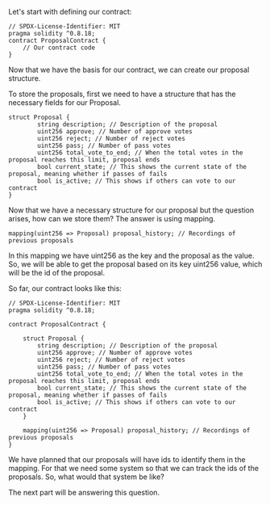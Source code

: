 Let's start with defining our contract:

```solidity
// SPDX-License-Identifier: MIT
pragma solidity ^0.8.18;
contract ProposalContract {
    // Our contract code
}
```

Now that we have the basis for our contract, we can create our proposal structure.

To store the proposals, first we need to have a structure that has the necessary fields for our Proposal. 

```solidity
struct Proposal {
        string description; // Description of the proposal
        uint256 approve; // Number of approve votes
        uint256 reject; // Number of reject votes
        uint256 pass; // Number of pass votes
        uint256 total_vote_to_end; // When the total votes in the proposal reaches this limit, proposal ends
        bool current_state; // This shows the current state of the proposal, meaning whether if passes of fails
        bool is_active; // This shows if others can vote to our contract
}
```

Now that we have a necessary structure for our proposal but the question arises, how can we store them? The answer is using mapping.

```solidity
mapping(uint256 => Proposal) proposal_history; // Recordings of previous proposals
```

In this mapping we have uint256 as the key and the proposal as the value. So, we will be able to get the proposal based on its key uint256 value, which will be the id of the proposal.

So far, our contract looks like this:
```solidity
// SPDX-License-Identifier: MIT
pragma solidity ^0.8.18;

contract ProposalContract {

    struct Proposal {
        string description; // Description of the proposal
        uint256 approve; // Number of approve votes
        uint256 reject; // Number of reject votes
        uint256 pass; // Number of pass votes
        uint256 total_vote_to_end; // When the total votes in the proposal reaches this limit, proposal ends
        bool current_state; // This shows the current state of the proposal, meaning whether if passes of fails
        bool is_active; // This shows if others can vote to our contract
    }

    mapping(uint256 => Proposal) proposal_history; // Recordings of previous proposals
}
```

We have planned that our proposals will have ids to identify them in the mapping. For that we need some system so that we can track the ids of the proposals.
So, what would that system be like? 

The next part will be answering this question.
